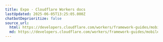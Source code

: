 ```yaml
---
title: Expo · Cloudflare Workers docs
lastUpdated: 2025-06-05T13:25:05.000Z
chatbotDeprioritize: false
source_url:
  html: https://developers.cloudflare.com/workers/framework-guides/mobile-apps/expo/
  md: https://developers.cloudflare.com/workers/framework-guides/mobile-apps/expo/index.md
---
```


